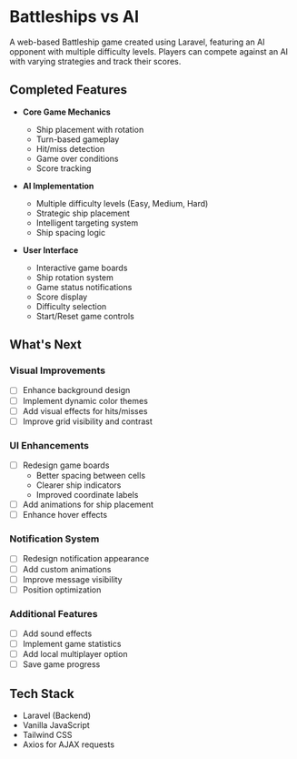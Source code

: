 # Battleships vs AI

A web-based Battleship game created using Laravel, featuring an AI opponent with multiple difficulty levels. Players can compete against an AI with varying strategies and track their scores.

## Completed Features

- **Core Game Mechanics**
  - Ship placement with rotation
  - Turn-based gameplay
  - Hit/miss detection
  - Game over conditions
  - Score tracking

- **AI Implementation**
  - Multiple difficulty levels (Easy, Medium, Hard)
  - Strategic ship placement
  - Intelligent targeting system
  - Ship spacing logic

- **User Interface**
  - Interactive game boards
  - Ship rotation system
  - Game status notifications
  - Score display
  - Difficulty selection
  - Start/Reset game controls

## What's Next

### Visual Improvements
- [ ] Enhance background design
- [ ] Implement dynamic color themes
- [ ] Add visual effects for hits/misses
- [ ] Improve grid visibility and contrast

### UI Enhancements
- [ ] Redesign game boards
  - Better spacing between cells
  - Clearer ship indicators
  - Improved coordinate labels
- [ ] Add animations for ship placement
- [ ] Enhance hover effects

### Notification System
- [ ] Redesign notification appearance
- [ ] Add custom animations
- [ ] Improve message visibility
- [ ] Position optimization

### Additional Features
- [ ] Add sound effects
- [ ] Implement game statistics
- [ ] Add local multiplayer option
- [ ] Save game progress

## Tech Stack

- Laravel (Backend)
- Vanilla JavaScript
- Tailwind CSS
- Axios for AJAX requests